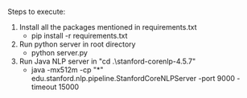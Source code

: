 Steps to execute:
1. Install all the packages mentioned in requirements.txt 
    - pip install -r requirements.txt
2. Run python server in root directory 
    - python server.py
3. Run Java NLP server in "cd .\stanford-corenlp-4.5.7\"
    - java -mx512m -cp "*" edu.stanford.nlp.pipeline.StanfordCoreNLPServer -port 9000 -timeout 15000

